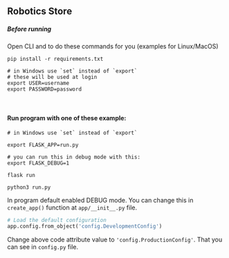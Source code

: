## Robotics Store

##### Before running
Open CLI and to do these commands for you (examples for Linux/MacOS)
```shell
pip install -r requirements.txt

# in Windows use `set` instead of `export`
# these will be used at login
export USER=username
export PASSWORD=password
```
<br/>

#### Run program with one of these example:
```shell
# in Windows use `set` instead of `export`

export FLASK_APP=run.py

# you can run this in debug mode with this:
export FLASK_DEBUG=1

flask run
```

```shell
python3 run.py
```

In program default enabled DEBUG mode. You can change this in `create_app()` function at `app/__init__.py` file.
```python
# Load the default configuration
app.config.from_object('config.DevelopmentConfig')
```
Change above code attribute value to `'config.ProductionConfig'`. That you can see in `config.py` file.
